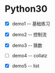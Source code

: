 # Python30  

- [x] demo1 -- 基础练习  
- [x] demo2 -- 控制流  
- [x] demo3 -- 猜数
- [ ] demo4 -- collatz
- [x] demo5 -- list


